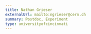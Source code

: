 ```yaml
---
title: Nathan Grieser
externalUrl: mailto:ngrieser@cern.ch
summary: Postdoc, Experiment
type: universityofcincinnati
---
```

